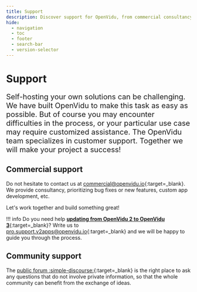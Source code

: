 ```yaml
---
title: Support
description: Discover support for OpenVidu, from commercial consultancy to community-driven solutions.
hide:
  - navigation
  - toc
  - footer
  - search-bar
  - version-selector
---
```


# Support

<div markdown="1" style="font-size: 20px">

Self-hosting your own solutions can be challenging. We have built OpenVidu to make this task as easy as possible. But of course you may encounter difficulties in the process, or your particular use case may require customized assistance. The OpenVidu team specializes in customer support. Together we will make your project a success!

</div>

## Commercial support

Do not hesitate to contact us at [commercial@openvidu.io](mailto:commercial@openvidu.io){:target=_blank}. We provide consultancy, prioritizing bug fixes or new features, custom app development, etc.

Let's work together and build something great!

!!! info
    Do you need help [**updating from OpenVidu 2 to OpenVidu 3**](https://docs.openvidu.io/en/stable/openvidu3/){:target=_blank}? Write us to [pro.support.v2apps@openvidu.io](mailto:pro.support.v2apps@openvidu.io){:target=_blank} and we will be happy to guide you through the process.

## Community support

The [public forum :simple-discourse:](https://openvidu.discourse.group/){:target=_blank} is the right place to ask any questions that do not involve private information, so that the whole community can benefit from the exchange of ideas.